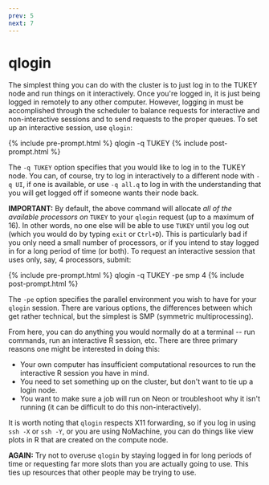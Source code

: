 ```yaml
---
prev: 5
next: 7
---
```


# qlogin

The simplest thing you can do with the cluster is to just log in to the TUKEY
node and run things on it interactively.  Once you're logged in, it is just
being logged in remotely to any other computer.  However, logging in must be
accomplished through the scheduler to balance requests for interactive and
non-interactive sessions and to send requests to the proper queues.  To set up
an interactive session, use `qlogin`:

{% include pre-prompt.html %}
qlogin -q TUKEY
{% include post-prompt.html %}

The `-q TUKEY` option specifies that you would like to log in to the TUKEY node.
You can, of course, try to log in interactively to a different node with `-q
UI`, if one is available, or use `-q all.q` to log in with the understanding
that you will get logged off if someone wants their node back.

**IMPORTANT:** By default, the above command will allocate <em>all of the
available processors on </em>`TUKEY` to your `qlogin` request (up to a maximum
of 16).  In other words, no one else will be able to use `TUKEY` until you log
out (which you would do by typing `exit` or `Ctrl+D`).  This is particularly bad
if you only need a small number of processors, or if you intend to stay logged
in for a long period of time (or both).  To request an interactive session that
uses only, say, 4 processors, submit:

{% include pre-prompt.html %}
qlogin -q TUKEY -pe smp 4
{% include post-prompt.html %}

The `-pe` option specifies the parallel environment you wish to have for your
`qlogin` session.  There are various options, the differences between which get
rather technical, but the simplest is SMP (symmetric multiprocessing).

From here, you can do anything you would normally do at a terminal -- run commands, run an interactive R session, etc.  There are three primary reasons one might be interested in doing this:

* Your own computer has insufficient computational resources to run the interactive R session you have in mind.
* You need to set something up on the cluster, but don't want to tie up a login node.
* You want to make sure a job will run on Neon or troubleshoot why it isn't running (it can be difficult to do this non-interactively).

It is worth noting that `qlogin` respects X11 forwarding, so if you log in using
`ssh -X` or `ssh -Y`, or you are using NoMachine, you can do things like view
plots in R that are created on the compute node.

**AGAIN:** Try not to overuse `qlogin` by staying logged in for long periods of time or requesting far more slots than you are actually going to use.  This ties up resources that other people may be trying to use.


